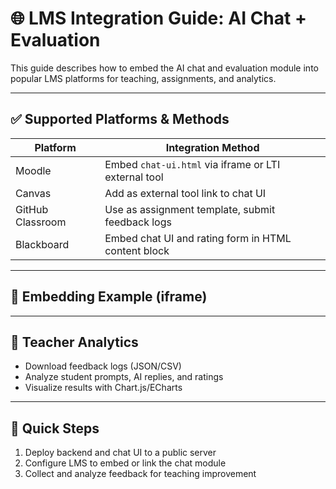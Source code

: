 # 🌐 LMS Integration Guide: AI Chat + Evaluation

This guide describes how to embed the AI chat and evaluation module into popular LMS platforms for teaching, assignments, and analytics.

---

## ✅ Supported Platforms & Methods

| Platform        | Integration Method                                  |
|----------------|-----------------------------------------------------|
| Moodle         | Embed `chat-ui.html` via iframe or LTI external tool |
| Canvas         | Add as external tool link to chat UI                 |
| GitHub Classroom | Use as assignment template, submit feedback logs   |
| Blackboard     | Embed chat UI and rating form in HTML content block  |

---

## 🧩 Embedding Example (iframe)

---

## 📝 Teacher Analytics

- Download feedback logs (JSON/CSV)
- Analyze student prompts, AI replies, and ratings
- Visualize results with Chart.js/ECharts

---

## 🚀 Quick Steps

1. Deploy backend and chat UI to a public server
2. Configure LMS to embed or link the chat module
3. Collect and analyze feedback for teaching improvement
